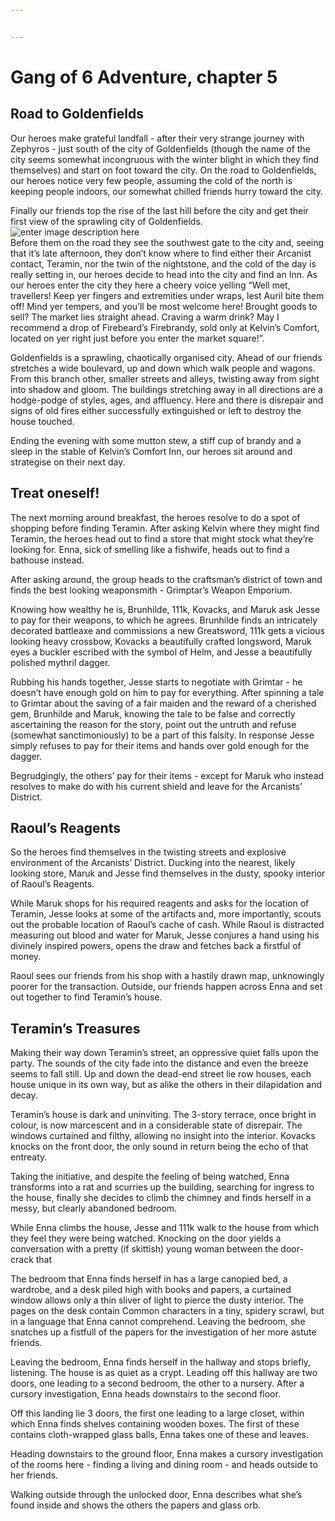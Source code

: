 ```yaml
---


---
```


<h1 id="gang-of-6-adventure-chapter-5">Gang of 6 Adventure, chapter 5</h1>
<h2 id="road-to-goldenfields">Road to Goldenfields</h2>
<p>Our heroes make grateful landfall - after their very strange journey with Zephyros - just south of the city of Goldenfields (though the name of the city seems somewhat incongruous with the winter blight in which they find themselves) and start on foot toward the city. On the road to Goldenfields, our heroes notice very few people, assuming the cold of the north is keeping people indoors, our somewhat chilled friends hurry toward the city.</p>
<p>Finally our friends top the rise of the last hill before the city and get their first view of the sprawling city of Goldenfields.<br>
<img src="https://lh3.googleusercontent.com/pVKOAtBb7FpuVnNpbgwB8KYZA2luKqT4jAH69JuOWyfQVr8I3IQb7DbDmzzk4sp9gLKMaPSRn1SjVQRNC_28IaGkMboxAGBrjz4_Z8z9bK5edg4fUyCi_s5-frf3zoSMcYtWtIy0HLhy3uNwC5qdK3rHc9CjDfiHSg0KW9Pj_rjWR-aFGjJAe6rH-OK5zP4orcy0Td2kAaEq98YODus23kUF-nxrrZcb89ynJlR6gys6orkt3N9HYWepEdmMkV5jsHmb4zd-tizrbTkBtuLFvSigYQfdRYyLYUrIJvsE0YlStG2OdCknGpe_SCoZcDN2RYY7jysk62VDq9JFKyIlqoNRqCVVhmY6UHRjp24WKdwPMzQfytXJDkS_6cX5CQwx7MDALp2kliRBV_-3IaPYCXEsE4-jHOPbUZAcZSPiNIuSpKdRdHwT_SduGC1tCi7a_zBd7TSDCyOSgoCUJtem7vtVA4rWN2kMY1bnfEl4-KH3TbVPSnC_Mnb_azSFTOxZYqWLMwBKaDzN79PkTg86nS6f_VnJsbCs-roH3hlGkd3XJoc0YlMzx9BsjGoFUZQQeSJTN3j-m0asfH2MJm-hTcChWdeJvzqtG1TfufosL6mRcBaSuTiRXIbFGWMq8vmpvSpWGusy3WiIl5tTqAyfXghL1yvrjFY2py5QS_pPtovwNUsofAoMVTKtvOGi=w800-h436-no" alt="enter image description here"><br>
Before them on the road they see the southwest gate to the city and, seeing that it’s late afternoon, they don’t know where to find either their Arcanist contact, Teramin, nor the twin of the nightstone, and the cold of the day is really setting in, our heroes decide to head into the city and find an Inn. As our heroes enter the city they here a cheery voice yelling “Well met, travellers! Keep yer fingers and extremities under wraps, lest Auril bite them off! Mind yer tempers, and you’ll be most welcome here! Brought goods to sell? The market lies straight ahead. Craving a warm drink? May I recommend a drop of Firebeard’s Firebrandy, sold only at Kelvin’s Comfort, located on yer right just before you enter the market square!”.</p>
<p>Goldenfields is a sprawling, chaotically organised city. Ahead of our friends stretches a wide boulevard, up and down which walk people and wagons. From this branch other, smaller streets and alleys, twisting away from sight into shadow and gloom. The buildings stretching away in all directions are a hodge-podge of styles, ages, and affluency. Here and there is disrepair and signs of old fires either successfully extinguished or left to destroy the house touched.</p>
<p>Ending the evening with some mutton stew, a stiff cup of brandy and a sleep in the stable of Kelvin’s Comfort Inn, our heroes sit around and strategise on their next day.</p>
<h2 id="treat-oneself">Treat oneself!</h2>
<p>The next morning around breakfast, the heroes resolve to do a spot of shopping before finding Teramin. After asking Kelvin where they might find Teramin, the heroes head out to find a store that might stock what they’re looking for. Enna, sick of smelling like a fishwife, heads out to find a bathouse instead.</p>
<p>After asking around, the group heads to the craftsman’s district of town and finds the best looking weaponsmith - Grimptar’s Weapon Emporium.</p>
<p>Knowing how wealthy he is, Brunhilde, 111k, Kovacks, and Maruk ask Jesse to pay for their weapons, to which he agrees. Brunhilde finds an intricately decorated battleaxe and commissions a new Greatsword, 111k gets a vicious looking heavy crossbow, Kovacks a beautifully crafted longsword, Maruk eyes a buckler escribed with the symbol of Helm, and Jesse a beautifully polished mythril dagger.</p>
<p>Rubbing his hands together, Jesse starts to negotiate with Grimtar - he doesn’t have enough gold on him to pay for everything. After spinning a tale to Grimtar about the saving of a fair maiden and the reward of a cherished gem, Brunhilde and Maruk, knowing the tale to be false and correctly ascertaining the reason for the story, point out the untruth and refuse (somewhat sanctimoniously) to be a part of this falsity. In response Jesse simply refuses to pay for their items and hands over gold enough for the dagger.</p>
<p>Begrudgingly, the others’ pay for their items - except for Maruk who instead resolves to make do with his current shield and leave for the Arcanists’ District.</p>
<h2 id="raouls-reagents">Raoul’s Reagents</h2>
<p>So the heroes find themselves in the twisting streets and explosive environment of the Arcanists’ District. Ducking into the nearest, likely looking store, Maruk and Jesse find themselves in the dusty, spooky interior of Raoul’s Reagents.</p>
<p>While Maruk shops for his required reagents and asks for the location of Teramin, Jesse looks at some of the artifacts and, more importantly, scouts out the probable location of Raoul’s cache of cash. While Raoul is distracted measuring out blood and water for Maruk, Jesse conjures a hand using his divinely inspired powers, opens the draw and fetches back a firstful of money.</p>
<p>Raoul sees our friends from his shop with a hastily drawn map, unknowingly poorer for the transaction. Outside, our friends happen across Enna and set out together to find Teramin’s house.</p>
<h2 id="teramins-treasures">Teramin’s Treasures</h2>
<p>Making their way down Teramin’s street, an oppressive quiet falls upon the party. The sounds of the city fade into the distance and even the breeze seems to fall still. Up and down the dead-end street lie row houses, each house unique in its own way, but as alike the others in their dilapidation and decay.</p>
<p>Teramin’s house is dark and uninviting. The 3-story terrace, once bright in colour, is now marcescent and in a considerable state of disrepair. The windows curtained and filthy, allowing no insight into the interior. Kovacks knocks on the front door, the only sound in return being the echo of that entreaty.</p>
<p>Taking the initiative, and despite the feeling of being watched, Enna transforms into a rat and scurries up the building, searching for ingress to the house, finally she decides to climb the chimney and finds herself in a messy, but clearly abandoned bedroom.</p>
<p>While Enna climbs the house, Jesse and 111k walk to the house from which they feel they were being watched. Knocking on the door yields a conversation with a pretty (if skittish) young woman between the door-crack that</p>
<p>The bedroom that Enna finds herself in has a large canopied bed, a wardrobe, and a desk piled high with books and papers, a curtained window allows only a thin sliver of light to pierce the dusty interior. The pages on the desk contain Common characters in a tiny, spidery scrawl, but in a language that Enna cannot comprehend. Leaving the bedroom, she snatches up a fistfull of the papers for the investigation of her more astute friends.</p>
<p>Leaving the bedroom, Enna finds herself in the hallway and stops briefly, listening. The house is as quiet as a crypt. Leading off this hallway are two doors, one leading to a second bedroom, the other to a nursery. After a cursory investigation, Enna heads downstairs to the second floor.</p>
<p>Off this landing lie 3 doors, the first one leading to a large closet, within which Enna finds shelves containing wooden boxes. The first of these contains cloth-wrapped glass balls, Enna takes one of these and leaves.</p>
<p>Heading downstairs to the ground floor, Enna makes a cursory investigation of the rooms here - finding a living and dining room - and heads outside to her friends.</p>
<p>Walking outside through the unlocked door, Enna describes what she’s found inside and shows the others the papers and glass orb.</p>

